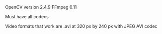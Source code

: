 OpenCV version 2.4.9
FFmpeg 0.11

Must have all codecs

Video formats that work are .avi at 320 px by 240 px with JPEG AVI codec
